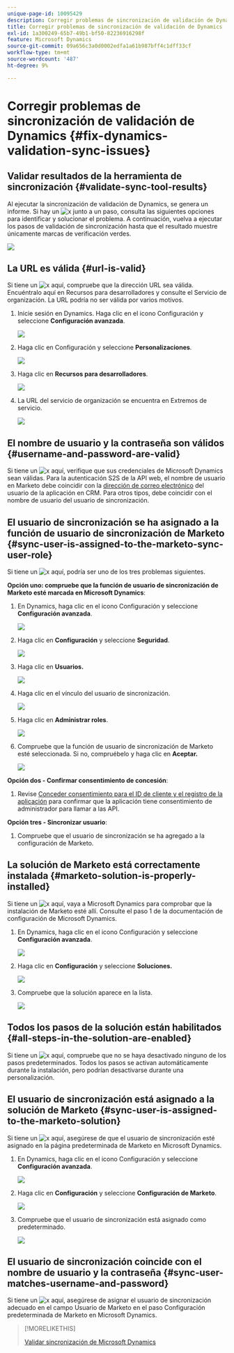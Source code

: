 ```yaml
---
unique-page-id: 10095429
description: Corregir problemas de sincronización de validación de Dynamics - Documentos de Marketo - Documentación del producto
title: Corregir problemas de sincronización de validación de Dynamics
exl-id: 1a300249-65b7-49b1-bf50-82236916298f
feature: Microsoft Dynamics
source-git-commit: 09a656c3a0d0002edfa1a61b987bff4c1dff33cf
workflow-type: tm+mt
source-wordcount: '487'
ht-degree: 9%

---
```


# Corregir problemas de sincronización de validación de Dynamics {#fix-dynamics-validation-sync-issues}

## Validar resultados de la herramienta de sincronización {#validate-sync-tool-results}

Al ejecutar la sincronización de validación de Dynamics, se genera un informe. Si hay un ![x](assets/delete.png) junto a un paso, consulta las siguientes opciones para identificar y solucionar el problema. A continuación, vuelva a ejecutar los pasos de validación de sincronización hasta que el resultado muestre únicamente marcas de verificación verdes.

![](assets/image2015-9-22-15-3a58-3a12.png)

## La URL es válida {#url-is-valid}

Si tiene un ![x](assets/delete.png) aquí, compruebe que la dirección URL sea válida. Encuéntralo aquí en Recursos para desarrolladores y consulte el Servicio de organización. La URL podría no ser válida por varios motivos.

1. Inicie sesión en Dynamics. Haga clic en el icono Configuración y seleccione **Configuración avanzada**.

   ![](assets/one.png)

1. Haga clic en Configuración y seleccione **Personalizaciones**.

   ![](assets/two.png)

1. Haga clic en **Recursos para desarrolladores**.

   ![](assets/three.png)

1. La URL del servicio de organización se encuentra en Extremos de servicio.

   ![](assets/four.png)

## El nombre de usuario y la contraseña son válidos {#username-and-password-are-valid}

Si tiene un ![x](assets/delete.png) aquí, verifique que sus credenciales de Microsoft Dynamics sean válidas. Para la autenticación S2S de la API web, el nombre de usuario en Marketo debe coincidir con la [dirección de correo electrónico](https://docs.microsoft.com/en-us/power-platform/admin/manage-application-users#view-or-edit-the-details-of-an-application-user) del usuario de la aplicación en CRM. Para otros tipos, debe coincidir con el nombre de usuario del usuario de sincronización.

## El usuario de sincronización se ha asignado a la función de usuario de sincronización de Marketo {#sync-user-is-assigned-to-the-marketo-sync-user-role}

Si tiene un ![x](assets/delete.png) aquí, podría ser uno de los tres problemas siguientes.

**Opción uno: compruebe que la función de usuario de sincronización de Marketo esté marcada en Microsoft Dynamics**:

1. En Dynamics, haga clic en el icono Configuración y seleccione **Configuración avanzada**.

   ![](assets/one.png)

1. Haga clic en **Configuración** y seleccione **Seguridad**.

   ![](assets/six.png)

1. Haga clic en **Usuarios.**

   ![](assets/image2015-9-24-9-3a47-3a25.png)

1. Haga clic en el vínculo del usuario de sincronización.

   ![](assets/seven.png)

1. Haga clic en **Administrar roles**.

   ![](assets/eight.png)

1. Compruebe que la función de usuario de sincronización de Marketo esté seleccionada. Si no, compruébelo y haga clic en **Aceptar.**

   ![](assets/image2015-9-24-9-3a59-3a21.png)

**Opción dos - Confirmar consentimiento de concesión**:

1. Revise [Conceder consentimiento para el ID de cliente y el registro de la aplicación](/help/marketo/product-docs/crm-sync/microsoft-dynamics-sync/sync-setup/grant-consent-for-client-id-and-app-registration.md) para confirmar que la aplicación tiene consentimiento de administrador para llamar a las API.

**Opción tres - Sincronizar usuario**:

1. Compruebe que el usuario de sincronización se ha agregado a la configuración de Marketo.

## La solución de Marketo está correctamente instalada {#marketo-solution-is-properly-installed}

Si tiene un ![x](assets/delete.png) aquí, vaya a Microsoft Dynamics para comprobar que la instalación de Marketo esté allí. Consulte el paso 1 de la documentación de configuración de Microsoft Dynamics.

1. En Dynamics, haga clic en el icono Configuración y seleccione **Configuración avanzada**.

   ![](assets/one.png)

1. Haga clic en **Configuración** y seleccione **Soluciones.**

   ![](assets/eleven.png)

1. Compruebe que la solución aparece en la lista.

   ![](assets/twelve.png)

## Todos los pasos de la solución están habilitados {#all-steps-in-the-solution-are-enabled}

Si tiene un ![x](assets/delete.png) aquí, compruebe que no se haya desactivado ninguno de los pasos predeterminados. Todos los pasos se activan automáticamente durante la instalación, pero podrían desactivarse durante una personalización.

## El usuario de sincronización está asignado a la solución de Marketo {#sync-user-is-assigned-to-the-marketo-solution}

Si tiene un ![x](assets/delete.png) aquí, asegúrese de que el usuario de sincronización esté asignado en la página predeterminada de Marketo en Microsoft Dynamics.

1. En Dynamics, haga clic en el icono Configuración y seleccione **Configuración avanzada**.

   ![](assets/one.png)

1. Haga clic en **Configuración** y seleccione **Configuración de Marketo**.

   ![](assets/thirteen.png)

1. Compruebe que el usuario de sincronización está asignado como predeterminado.

   ![](assets/fourteen.png)

## El usuario de sincronización coincide con el nombre de usuario y la contraseña {#sync-user-matches-username-and-password}

Si tiene un ![x](assets/delete.png) aquí, asegúrese de asignar el usuario de sincronización adecuado en el campo Usuario de Marketo en el paso Configuración predeterminada de Marketo en Microsoft Dynamics.

>[!MORELIKETHIS]
>
>[Validar sincronización de Microsoft Dynamics](/help/marketo/product-docs/crm-sync/microsoft-dynamics-sync/sync-setup/validate-microsoft-dynamics-sync.md)
